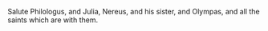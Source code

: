 Salute Philologus, and Julia, Nereus, and his sister, and Olympas, and all the saints which are with them.

